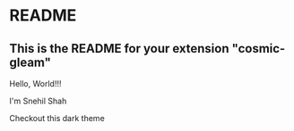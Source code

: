 # README
## This is the README for your extension "cosmic-gleam"


Hello, World!!!

I'm Snehil Shah

Checkout this dark theme